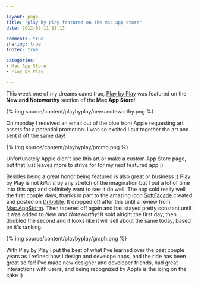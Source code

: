 ```yaml
---

layout: page
title: "play by play featured on the mac app store"
date: 2012-02-11 18:13

comments: true
sharing: true
footer: true

categories: 
- Mac App Store
- Play by Play

---
```


This week one of my dreams came true, [Play by Play](http://playbyplayapp.com) was featured on the **New and Noteworthy** section of the **Mac App Store**!

<!-- more -->

{% img source/content/playbyplay/new+noteworthy.png %}

On monday I received an email out of the blue from Apple requesting art assets for a potential promotion. I was so excited I put together the art and sent it off the same day!

{% img source/content/playbyplay/promo.png %}

Unfortunately Apple didn't use this art or make a custom App Store page, but that just leaves more to strive for for my next featured app :)

Besides being a great honor being featured is also great or business :) Play by Play is not *killin it* by any stretch of the imagination but I put a lot of time into this app and definitely want to see it do well. The app sold really well the first couple days, thanks in part to the amazing icon [SoftFacade](http://softfacade.com/) created and posted on [Dribbble](http://drbl.in/cBRY). It dropped off after this until a review from [Mac.AppStorm](http://mac.appstorm.net/reviews/graphics/dribbble-on-your-desktop-with-play-by-play/). Then tapered off again and has stayed pretty constant until it was added to *New and Noteworthy*! It sold alright the first day, then doubled the second and it looks like it will sell about the same today, based on it's ranking.


{% img source/content/playbyplay/graph.png %}

With Play by Play I put the best of what I've learned over the past couple years as I refined how I design and develope apps, and the ride has been great so far! I've made new designer and developer friends, had great interactions with users, and being recognized by Apple is the icing on the cake :)


